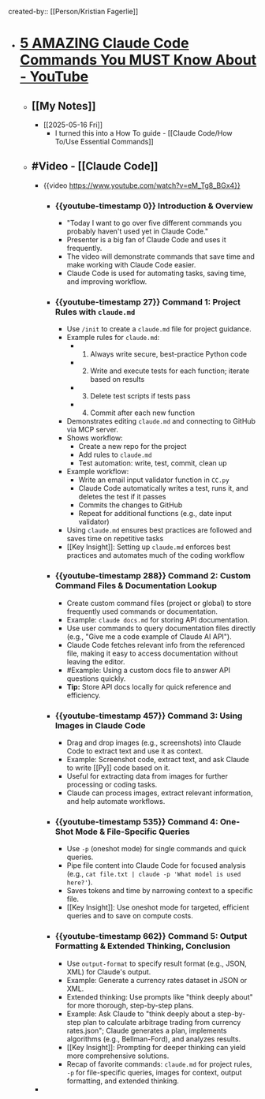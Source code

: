 created-by:: [[Person/Kristian Fagerlie]]

- # [5 AMAZING Claude Code Commands You MUST Know About - YouTube](https://www.youtube.com/watch?v=eM_Tg8_BGx4)
	- ## [[My Notes]]
		- [[2025-05-16 Fri]]
			- I turned this into a How To guide - [[Claude Code/How To/Use Essential Commands]]
	- ## #Video - [[Claude Code]]
		- {{video https://www.youtube.com/watch?v=eM_Tg8_BGx4}}
			- ### {{youtube-timestamp 0}} Introduction & Overview
				- "Today I want to go over five different commands you probably haven't used yet in Claude Code."
				- Presenter is a big fan of Claude Code and uses it frequently.
				- The video will demonstrate commands that save time and make working with Claude Code easier.
				- Claude Code is used for automating tasks, saving time, and improving workflow.
			- ### {{youtube-timestamp 27}} Command 1: Project Rules with `claude.md`
				- Use `/init` to create a `claude.md` file for project guidance.
				- Example rules for `claude.md`:
					- 1. Always write secure, best-practice Python code
					- 2. Write and execute tests for each function; iterate based on results
					- 3. Delete test scripts if tests pass
					- 4. Commit after each new function
				- Demonstrates editing `claude.md` and connecting to GitHub via MCP server.
				- Shows workflow:
					- Create a new repo for the project
					- Add rules to `claude.md`
					- Test automation: write, test, commit, clean up
				- Example workflow:
					- Write an email input validator function in `CC.py`
					- Claude Code automatically writes a test, runs it, and deletes the test if it passes
					- Commits the changes to GitHub
					- Repeat for additional functions (e.g., date input validator)
				- Using `claude.md` ensures best practices are followed and saves time on repetitive tasks
				- [[Key Insight]]: Setting up `claude.md` enforces best practices and automates much of the coding workflow
			- ### {{youtube-timestamp 288}} Command 2: Custom Command Files & Documentation Lookup
				- Create custom command files (project or global) to store frequently used commands or documentation.
				- Example: `claude docs.md` for storing API documentation.
				- Use user commands to query documentation files directly (e.g., "Give me a code example of Claude AI API").
				- Claude Code fetches relevant info from the referenced file, making it easy to access documentation without leaving the editor.
				- #Example: Using a custom docs file to answer API questions quickly.
				- **Tip:** Store API docs locally for quick reference and efficiency.
			- ### {{youtube-timestamp 457}} Command 3: Using Images in Claude Code
				- Drag and drop images (e.g., screenshots) into Claude Code to extract text and use it as context.
				- Example: Screenshot code, extract text, and ask Claude to write [[Py]] code based on it.
				- Useful for extracting data from images for further processing or coding tasks.
				- Claude can process images, extract relevant information, and help automate workflows.
			- ### {{youtube-timestamp 535}} Command 4: One-Shot Mode & File-Specific Queries
				- Use `-p` (oneshot mode) for single commands and quick queries.
				- Pipe file content into Claude Code for focused analysis (e.g., `cat file.txt | claude -p 'What model is used here?'`).
				- Saves tokens and time by narrowing context to a specific file.
				- [[Key Insight]]: Use oneshot mode for targeted, efficient queries and to save on compute costs.
			- ### {{youtube-timestamp 662}} Command 5: Output Formatting & Extended Thinking, Conclusion
				- Use `output-format` to specify result format (e.g., JSON, XML) for Claude's output.
				- Example: Generate a currency rates dataset in JSON or XML.
				- Extended thinking: Use prompts like "think deeply about" for more thorough, step-by-step plans.
				- Example: Ask Claude to "think deeply about a step-by-step plan to calculate arbitrage trading from currency rates.json"; Claude generates a plan, implements algorithms (e.g., Bellman-Ford), and analyzes results.
				- [[Key Insight]]: Prompting for deeper thinking can yield more comprehensive solutions.
				- Recap of favorite commands: `claude.md` for project rules, `-p` for file-specific queries, images for context, output formatting, and extended thinking.
		-